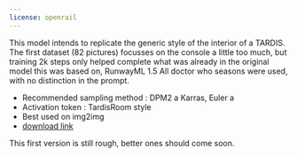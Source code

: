 ```yaml
---
license: openrail
---
```


This model intends to replicate the generic style of the interior of a TARDIS. The first dataset (82 pictures) focusses on the console a little too much, but training 2k steps only helped complete what was already in the original model this was based on, RunwayML 1.5
All doctor who seasons were used, with no distinction in the prompt.

* Recommended sampling method : DPM2 a Karras, Euler a
* Activation token : TardisRoom style
* Best used on img2img
* [download link](https://huggingface.co/Guizmus/Tardisfusion/resolve/main/Tardisfusion-v1.ckpt)

This first version is still rough, better ones should come soon.